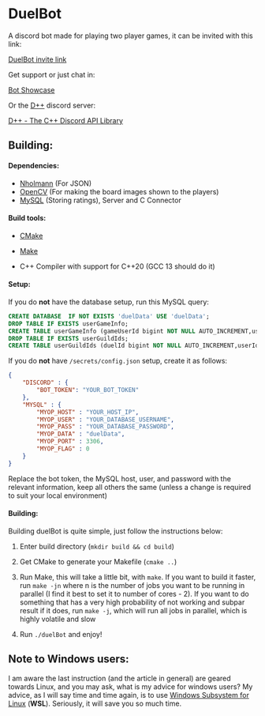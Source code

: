 # DuelBot

A discord bot made for playing two player games, it can be invited with this link:

[DuelBot invite link](https://discord.com/api/oauth2/authorize?client_id=1053701904787570820&permissions=28032446758000&scope=bot)

Get support or just chat in:

[Bot Showcase](https://discord.gg/KaFpXjTH)

Or the [D++](https://dpp.dev/index.html) discord server:

[D++ - The C++ Discord API Library](https://discord.gg/dpp)

## Building:

#### Dependencies:

- [Nholmann](https://json.nlohmann.me) (For JSON)
- [OpenCV](https://docs.opencv.org/4.x/d9/df8/tutorial_root.html) (For making the board images shown to the players)
- [MySQL](https://www.mysql.com/) (Storing ratings), Server and C Connector

#### Build tools:

- [CMake](https://cmake.org/)

- [Make](https://www.gnu.org/software/make/)

- C++ Compiler with support for C++20 (GCC 13 should do it)

#### Setup:

If you do **not** have the database setup, run this MySQL query:

```sql
CREATE DATABASE  IF NOT EXISTS 'duelData' USE 'duelData';
DROP TABLE IF EXISTS userGameInfo;
CREATE TABLE userGameInfo (gameUserId bigint NOT NULL AUTO_INCREMENT,userId bigint NOT NULL,gameId int DEFAULT NULL,gameRate int DEFAULT '10000',showRate tinyint(1) DEFAULT NULL,PRIMARY KEY (gameUserId),KEY userId (userId),CONSTRAINT userGameInfo_ibfk_1 FOREIGN KEY (userId) REFERENCES userGuildIds (duelId));
DROP TABLE IF EXISTS userGuildIds;
CREATE TABLE userGuildIds (duelId bigint NOT NULL AUTO_INCREMENT,userId bigint NOT NULL,guildId bigint DEFAULT NULL,PRIMARY KEY (duelId));
```

If you do **not** have  `/secrets/config.json` setup, create it as follows:

```json
{
    "DISCORD" : {
        "BOT_TOKEN": "YOUR_BOT_TOKEN"
    },
    "MYSQL" : {
        "MYOP_HOST" : "YOUR_HOST_IP",
        "MYOP_USER" : "YOUR_DATABASE_USERNAME",
        "MYOP_PASS" : "YOUR_DATABASE_PASSWORD",
        "MYOP_DATA" : "duelData",
        "MYOP_PORT" : 3306,
        "MYOP_FLAG" : 0
    }
}
```

Replace the bot token, the MySQL host, user, and password with the relevant information, keep all others the same (unless a change is required to suit your local environment)

#### Building:

Building duelBot is quite simple, just follow the instructions below:

1. Enter build directory (`mkdir build && cd build`)

2. Get CMake to generate your Makefile (`cmake ..`)

3. Run Make, this will take a little bit, with `make`. If you want to build it faster, run `make -jn` where n is the number of jobs you want to be running in parallel (I find it best to set it to number of cores - 2). If you want to do something that has a very high probability of not working and subpar result if it does, run `make -j`, which will run all jobs in parallel, which is highly volatile and slow

4. Run `./duelBot` and enjoy!

## Note to Windows users:

I am aware the last instruction (and the article in general) are geared towards Linux, and you may ask, what is my advice for windows users? My advice, as I will say time and time again, is to use <u>Windows Subsystem for Linux</u> (**WSL**). Seriously, it will save you so much time.
